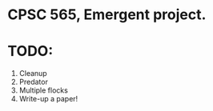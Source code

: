 # CPSC 565, Emergent project.

# TODO:
1.  Cleanup
2.  Predator
3.  Multiple flocks
4.  Write-up a paper!
